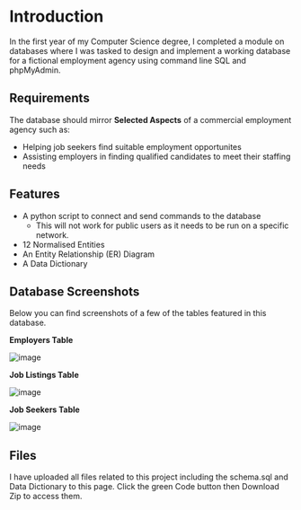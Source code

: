 # Introduction
In the first year of my Computer Science degree, I completed a module on databases where I was tasked to design and implement a working database for a fictional employment agency using command line SQL and phpMyAdmin.

## Requirements
The database should mirror **Selected Aspects** of a commercial employment agency such as:
- Helping job seekers find suitable employment opportunites
- Assisting employers in finding qualified candidates to meet their staffing needs

## Features
- A python script to connect and send commands to the database
  - This will not work for public users as it needs to be run on a specific network.
- 12 Normalised Entities
- An Entity Relationship (ER) Diagram
- A Data Dictionary

## Database Screenshots
Below you can find screenshots of a few of the tables featured in this database.

**Employers Table**

![image](https://github.com/user-attachments/assets/162827a0-add2-4892-b984-e7498e948663)

**Job Listings Table**

![image](https://github.com/user-attachments/assets/251c4519-a69a-4fdc-a09f-50482c679840)

**Job Seekers Table**

![image](https://github.com/user-attachments/assets/3c5183c4-022f-4334-8231-f13159ce9f88)

## Files
I have uploaded all files related to this project including the schema.sql and Data Dictionary to this page. Click the green Code button then Download Zip to access them.
